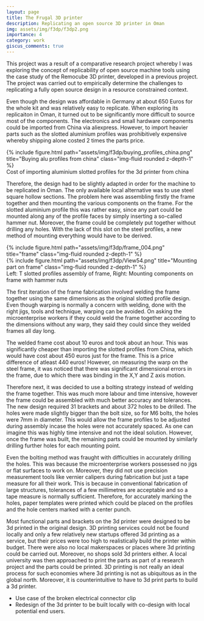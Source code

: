 ```yaml
---
layout: page
title: The Frugal 3D printer
description: Replicating an open source 3D printer in Oman
img: assets/img/f3dp/f3dp2.png
importance: 4
category: work
giscus_comments: true
---
```


This project was a result of a comparative research project whereby I was exploring the concept of replicability of open source machine tools using the case study of the Remocube 3D printer, developed in a previous project. The project was carried out to empirically determine the challenges to replicating a fully open source design in a resource constrained context.

Even though the design was affordable in Germany at about 650 Euros for the whole kit and was relatively easy to replicate. When exploring its replicaiton in Oman, it turned out to be significantly more difficult to source most of the components. The electronics and small hardware components could be imported from China via aliexpress. However, to import heavier parts such as the slotted aluminium profiles was prohibitively expensive whereby shipping alone costed 2 times the parts price.

<div class="row">
    <div class="col-sm mt-3 mt-md-0">
        {% include figure.html path="assets/img/f3dp/buying_profiles_china.png" title="Buying alu profiles from china" class="img-fluid rounded z-depth-1" %}
    </div>
</div>
<div class="caption">
    Cost of importing aluminium slotted profiles for the 3d printer from china
</div>

Therefore, the design had to be slightly adapted in order for the machine to be replicated in Oman. The only available local alternative was to use steel square hollow sections. The problem here was assembling firstly the frame together and then mounting the various components on the frame. For the slotted aluminium profile this was rather easy, since any part could be mounted along any of the profile faces by simply inserting a so-called hammer nut. Moreover, the frame could be completely put together without drilling any holes. With the lack of this slot on the steel profiles, a new method of mounting everything would have to be derived.

<div class="row">
    <div class="col-sm mt-3 mt-md-0">
        {% include figure.html path="assets/img/f3dp/frame_004.png" title="frame" class="img-fluid rounded z-depth-1" %}
    </div>
    <div class="col-sm mt-3 mt-md-0">
        {% include figure.html path="assets/img/f3dp/View54.png" title="Mounting part on frame" class="img-fluid rounded z-depth-1" %}
    </div>
</div>
<div class="caption">
    Left: T slotted profiles assembly of frame, Right: Mounting components on frame with hammer nuts
</div>

The first iteration of the frame fabrication involved welding the frame together using the same dimensions as the original slotted profile design. Even though warping is normally a concern with welding, done with the right jigs, tools and technique, warping can be avoided. On asking the microenterprise workers if they could weld the frame together according to the dimensions without any warp, they said they could since they welded frames all day long.

The welded frame cost about 10 euros and took about an hour. This was significantly cheaper than importing the slotted profiles from China, which would have cost about 450 euros just for the frame. This is a price difference of atleast 440 euros! However, on measuring the warp on the steel frame, it was noticed that there was significant dimensional errors in the frame, due to which there was binding in the X,Y and Z axis motion.

Therefore next, it was decided to use a bolting strategy instead of welding the frame together. This was much more labour and time intensive, however the frame could be assembled with much better accuracy and tolerances. The new design required 31 brackets and about 372 holes to be drilled. The holes were made slightly bigger than the bolt size, so for M6 bolts, the holes were 7mm in diameter. This would allow the frame profiles to be adjusted during assembly incase the holes were not accurately spaced.  As one can imagine this was highly time intensive and not the ideal solution. However, once the frame was built, the remaining parts could be mounted by similarly drilling further holes for each mounting point.

Even the bolting method was fraught with difficulties in accurately drilling the holes. This was because the microenterprise workers possessed no jigs or flat surfaces to work on. Moreover, they did not use precision measurement tools like vernier calipers during fabrication but just a tape measure for all their work. This is because in conventional fabrication of large structures, tolerances of a few millimetres are acceptable and so a tape measure is normally sufficient. Therefore, for accurately marking the holes, paper templates were printed which could be placed on the profiles and the hole centers marked with a center punch.

Most functional parts and brackets on the 3d printer were designed to be 3d printed in the original design. 3D printing services could not be found locally and only a few relatively new startups offered 3d printing as a service, but their prices were too high to realistically build the printer within budget. There were also no local makerspaces or places where 3d printing could be carried out. Moreover, no shops sold 3d printers either. A local university was then approached to print the parts as part of a research project and the parts could be printed. 3D printing is not really an ideal process for such economies where 3d printing is not as ubiquitous as in the global north. Moreover, it is counterintuitive to have to 3d print parts to build a 3d printer.

- Use case of the broken electrical connector clip
- Redesign of the 3d printer to be built locally with co-design with local potential end users.
